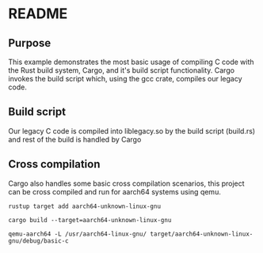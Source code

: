 # README

## Purpose

This example demonstrates the most basic usage of compiling C code with the Rust build system, Cargo, and it's build script functionality. Cargo invokes the build script which, using the gcc crate, compiles our legacy code.

## Build script

Our legacy C code is compiled into liblegacy.so by the build script (build.rs) and rest of the build is handled by Cargo

## Cross compilation

Cargo also handles some basic cross compilation scenarios, this project can be cross compiled and run for aarch64 systems using qemu.

```
rustup target add aarch64-unknown-linux-gnu

cargo build --target=aarch64-unknown-linux-gnu

qemu-aarch64 -L /usr/aarch64-linux-gnu/ target/aarch64-unknown-linux-gnu/debug/basic-c
```